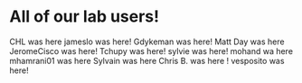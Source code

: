 # All of our lab users!
CHL was here
jameslo was here!
Gdykeman was here!
Matt Day was here
JeromeCisco was here!
Tchupy was here!
sylvie was here!
mohand wa here
mhamrani01 was here
Sylvain was here
Chris B. was here !
vesposito was here!
